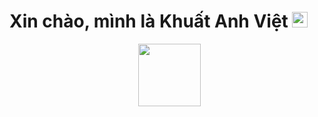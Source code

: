 <h1> Xin chào, mình là Khuất Anh Việt <img src="https://imgur.com/G2PSysg.img" width="25"></h1> 
<p align="center">
&nbsp; <a href="https://www.facebook.com/profile.php?id=100054274066388" target="_blank" rel="noopener noreferrer"><img src="https://img.icons8.com/plasticine/100/000000/facebook.png"  width="100" /></a>



